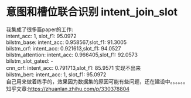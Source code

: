 # 意图和槽位联合识别 intent_join_slot
我集成了很多篇paper的工作:  
intent_acc: 1, slot_f1: 95.0972   
bilstm_base: intent_acc: 0.958567,slot_f1: 91.3005    
bilstm_crf: intent_acc: 0.921613,slot_f1: 94.0527  
bilstm_attention: intent_acc: 0.966405,slot_f1: 92.0573  
bilstm_slot_gated: -  
cnn_crf: intent_acc: 0.791713,slot_f1: 85.9571 实现不出来    
bilstm_bert: intent_acc: 1, slot_f1: 95.0972  
自己用来做着练手的，效果因为数据集的原因可能有些问题，还在建设中。。。。。。  
知乎文章:https://zhuanlan.zhihu.com/p/330378804  

